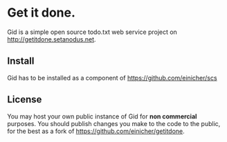 Get it done.
============
Gid is a simple open source todo.txt web service project on http://getitdone.setanodus.net.

Install
-------
Gid has to be installed as a component of https://github.com/einicher/scs

License
--------
You may host your own public instance of Gid for **non commercial** purposes.
You should publish changes you make to the code to the public, for the best as a fork of https://github.com/einicher/getitdone.
